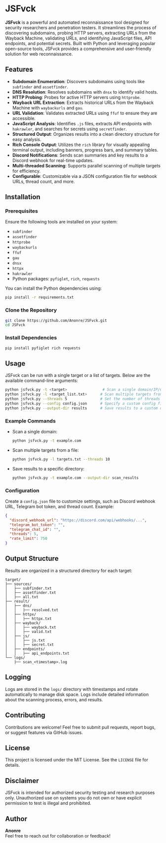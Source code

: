 # JSFvck

**JSFvck** is a powerful and automated reconnaissance tool designed for security researchers and penetration testers. It streamlines the process of discovering subdomains, probing HTTP servers, extracting URLs from the Wayback Machine, validating URLs, and identifying JavaScript files, API endpoints, and potential secrets. Built with Python and leveraging popular open-source tools, JSFvck provides a comprehensive and user-friendly solution for web reconnaissance.

## Features

- **Subdomain Enumeration**: Discovers subdomains using tools like `subfinder` and `assetfinder`.
- **DNS Resolution**: Resolves subdomains with `dnsx` to identify valid hosts.
- **HTTP Probing**: Probes for active HTTP servers using `httprobe`.
- **Wayback URL Extraction**: Extracts historical URLs from the Wayback Machine with `waybackurls` and `gau`.
- **URL Validation**: Validates extracted URLs using `ffuf` to ensure they are accessible.
- **JavaScript Analysis**: Identifies `.js` files, extracts API endpoints with `hakrawler`, and searches for secrets using `secretfinder`.
- **Structured Output**: Organizes results into a clean directory structure for easy analysis.
- **Rich Console Output**: Utilizes the `rich` library for visually appealing terminal output, including banners, progress bars, and summary tables.
- **Discord Notifications**: Sends scan summaries and key results to a Discord webhook for real-time updates.
- **Multi-threaded Scanning**: Supports parallel scanning of multiple targets for efficiency.
- **Configurable**: Customizable via a JSON configuration file for webhook URLs, thread count, and more.

## Installation

### Prerequisites
Ensure the following tools are installed on your system:
- `subfinder`
- `assetfinder`
- `httprobe`
- `waybackurls`
- `ffuf`
- `gau`
- `dnsx`
- `httpx`
- `hakrawler`
- Python packages: `pyfiglet`, `rich`, `requests`

You can install the Python dependencies using:
```bash
pip install -r requirements.txt
```

### Clone the Repository
```bash
git clone https://github.com/Anonre/JSFvck.git
cd JSFvck
```

### Install Dependencies
```bash
pip install pyfiglet rich requests
```

## Usage

JSFvck can be run with a single target or a list of targets. Below are the available command-line arguments:

```bash
python jsfvck.py -t <target>                # Scan a single domain/IP/CIDR
python jsfvck.py -l <target_list.txt>      # Scan multiple targets from a file
python jsfvck.py --threads 5               # Set the number of threads (default: 5)
python jsfvck.py --config config.json      # Specify a custom config file
python jsfvck.py --output-dir results      # Save results to a custom directory
```

### Example Commands
- Scan a single domain:
  ```bash
  python jsfvck.py -t example.com
  ```

- Scan multiple targets from a file:
  ```bash
  python jsfvck.py -l targets.txt --threads 10
  ```

- Save results to a specific directory:
  ```bash
  python jsfvck.py -t example.com --output-dir scan_results
  ```

### Configuration
Create a `config.json` file to customize settings, such as Discord webhook URL, Telegram bot token, and thread count. Example:

```json
{
  "discord_webhook_url": "https://discord.com/api/webhooks/...",
  "telegram_bot_token": "",
  "telegram_chat_id": "",
  "threads": 5,
  "rate_limit": 750
}
```

## Output Structure
Results are organized in a structured directory for each target:
```
target/
├── sources/
│   ├── subfinder.txt
│   ├── assetfinder.txt
│   ├── all.txt
├── result/
│   ├── dns/
│   │   ├── resolved.txt
│   ├── httpx/
│   │   ├── httpx.txt
│   ├── wayback/
│   │   ├── wayback.txt
│   │   ├── valid.txt
│   ├── js/
│   │   ├── js.txt
│   │   ├── secret.txt
│   ├── endpoints/
│   │   ├── api_endpoints.txt
└── logs/
    ├── scan_<timestamp>.log
```

## Logging
Logs are stored in the `logs/` directory with timestamps and rotate automatically to manage disk space. Logs include detailed information about the scanning process, errors, and results.

## Contributing
Contributions are welcome! Feel free to submit pull requests, report bugs, or suggest features via GitHub issues.

## License
This project is licensed under the MIT License. See the `LICENSE` file for details.

## Disclaimer
JSFvck is intended for authorized security testing and research purposes only. Unauthorized use on systems you do not own or have explicit permission to test is illegal and prohibited.

## Author
**Anonre**  
Feel free to reach out for collaboration or feedback!
